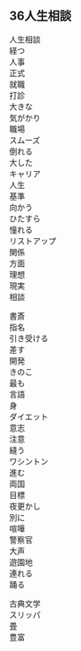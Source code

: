 ## 36人生相談

人生相談  
経つ  
人事  
正式  
就職  
打診  
大きな  
気がかり  
職場  
スムーズ  
倒れる  
大した  
キャリア  
人生  
基準  
向かう  
ひたすら  
憧れる  
リストアップ  
関係  
方面  
理想  
現実  
相談



書斎  
指名  
引き受ける  
差す  
開発  
きのこ  
最も  
言語  
身  
ダイエット  
意志  
注意  
縫う  
ワシントン  
進む  
両国  
目標  
夜更かし  
別に  
喧嘩  
警察官  
大声  
遊園地  
連れる  
踊る



古典文学  
スリッパ  
畳  
豊富
